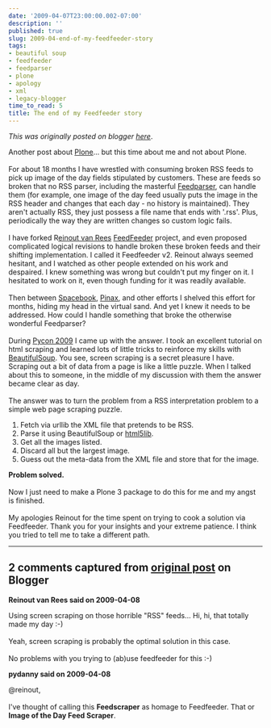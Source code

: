 ```yaml
---
date: '2009-04-07T23:00:00.002-07:00'
description: ''
published: true
slug: 2009-04-end-of-my-feedfeeder-story
tags:
- beautiful soup
- feedfeeder
- feedparser
- plone
- apology
- xml
- legacy-blogger
time_to_read: 5
title: The end of my Feedfeeder story
---
```


*This was originally posted on blogger [here](https://pydanny.blogspot.com/2009/04/end-of-my-feedfeeder-story.html)*.

Another post about <a href="http://plone.org/">Plone</a>... but this time about me and not about Plone.<br /><br />For about 18 months I have wrestled with consuming broken RSS feeds to pick up image of the day fields stipulated by customers. These are feeds so broken that no RSS parser, including the masterful <a href="http://feedparser.org/">Feedparser</a>, can handle them (for example, one image of the day feed usually puts the image in the RSS header and changes that each day - no history is maintained). They aren't actually RSS, they just possess a file name that ends with '.rss'. Plus, periodically the way they are written changes so custom logic fails.<br /><br />I have forked R<a href="http://reinout.vanrees.org/">einout van Rees</a> <a href="http://plone.org/products/feedfeeder">FeedFeeder</a> project, and even proposed complicated logical revisions to handle broken these broken feeds and their shifting implementation. I called it Feedfeeder v2. Reinout always seemed hesitant, and I watched as other people extended on his work and despaired. I knew something was wrong but couldn't put my finger on it. I hesitated to work on it, even though funding for it was readily available.<br /><br />Then between <a href="http://pydanny.blogspot.com/search/label/spacebook">Spacebook</a>, <a href="http://pydanny.blogspot.com/search/label/pinax">Pinax</a>, and other efforts I shelved this effort for months, hiding my head in the virtual sand. And yet I knew it needs to be addressed. How could I handle something that broke the otherwise wonderful Feedparser?<br /><br />During <a href="http://us.pycon.org/">Pycon 2009</a> I came up with the answer. I took an excellent tutorial on html scraping and learned lots of little tricks to reinforce my skills with <a href="http://www.crummy.com/software/BeautifulSoup">BeautifulSoup</a>. You see, screen scraping is a secret pleasure I have. Scraping out a bit of data from a page is like a little puzzle. When I talked about this to someone, in the middle of my discussion with them the answer became clear as day.<br /><br />The answer was to turn the problem from a RSS interpretation problem to a simple web page scraping puzzle.<br /><ol><li>Fetch via urllib the XML file that pretends to be RSS.</li><li>Parse it using BeautifulSoup or <a href="http://code.google.com/p/html5lib/">html5lib</a>.</li><li>Get all the images listed.</li><li>Discard all but the largest image.</li><li>Guess out the meta-data from the XML file and store that for the image.</li></ol><span style="font-weight: bold;">Problem solved.</span><br /><br />Now I just need to make a Plone 3 package to do this for me and my angst is finished.<br /><br />My apologies Reinout for the time spent on trying to cook a solution via Feedfeeder. Thank you for your insights and your extreme patience. I think you tried to tell me to take a different path.

---

## 2 comments captured from [original post](https://pydanny.blogspot.com/2009/04/end-of-my-feedfeeder-story.html) on Blogger

**Reinout van Rees said on 2009-04-08**

Using screen scraping on those horrible "RSS" feeds... Hi, hi, that totally made my day :-)<br /><br />Yeah, screen scraping is probably the optimal solution in this case.<br /><br />No problems with you trying to (ab)use feedfeeder for this :-)

**pydanny said on 2009-04-08**

@reinout,<br /><br />I've thought of calling this <b>Feedscraper</b> as homage to Feedfeeder. That or <b>Image of the Day Feed Scraper</b>.

